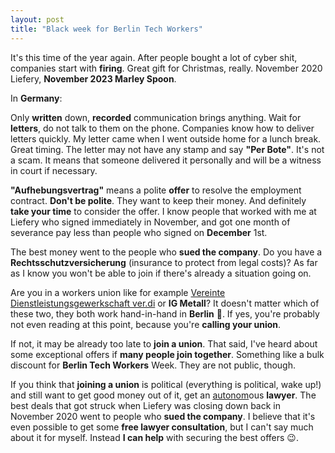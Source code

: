 ```yaml
---
layout: post
title: "Black week for Berlin Tech Workers"
---
```


It's this time of the year again. After people bought a lot of cyber shit, companies start with **firing**. Great gift for Christmas, really. November 2020 Liefery, **November 2023 Marley Spoon**.

In **Germany**:

Only **written** down, **recorded** communication brings anything. Wait for **letters**, do not talk to them on the phone. Companies know how to deliver letters quickly. My letter came when I went outside home for a lunch break. Great timing. The letter may not have any stamp and say **"Per Bote"**. It's not a scam. It means that someone delivered it personally and will be a witness in court if necessary.

**"Aufhebungsvertrag"** means a polite **offer** to resolve the employment contract. **Don't be polite**. They want to keep their money. And definitely **take your time** to consider the offer. I know people that worked with me at Liefery who signed immediately in November, and got one month of severance pay less than people who signed on **December** 1st.

The best money went to the people who **sued the company**. Do you have a **Rechtsschutzversicherung** (insurance to protect from legal costs)? As far as I know you won't be able to join if there's already a situation going on.

Are you in a workers union like for example [Vereinte Dienstleistungsgewerkschaft ver.di](https://tech.verdi.de/) or **IG Metall**? It doesn't matter which of these two, they both work hand-in-hand in **Berlin** 🤝. If yes, you're probably not even reading at this point, because you're **calling your union**.

If not, it may be already too late to **join a union**. That said, I've heard about some exceptional offers if **many people join together**. Something like a bulk discount for **Berlin Tech Workers** Week. They are not public, though.

If you think that **joining a union** is political (everything is political, wake up!) and still want to get good money out of it, get an <u>autonom</u>ous **lawyer**. The best deals that got struck when Liefery was closing down back in November 2020 went to people who **sued the company**. I believe that it's even possible to get some **free lawyer consultation**, but I can't say much about it for myself. Instead **I can help** with securing the best offers 😉.

